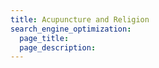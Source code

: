 ```yaml
---
title: Acupuncture and Religion
search_engine_optimization:
  page_title:
  page_description:
---
```

